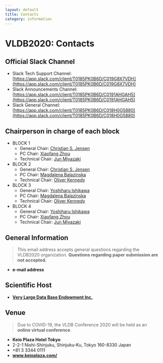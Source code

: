 ```yaml
---
layout: default
title: Contacts
category: information
---
```


# VLDB2020: Contacts

## Official Slack Channel

* Slack Tech Support Channel: [https://app.slack.com/client/T0185PK0B6D/C019G8X7VDH](https://app.slack.com/client/T0185PK0B6D/C019G8X7VDH)
* Slack Announcements Channel: [https://app.slack.com/client/T0185PK0B6D/C0191AHGAH5](https://app.slack.com/client/T0185PK0B6D/C0191AHGAH5)
* Slack General Channel: [https://app.slack.com/client/T0185PK0B6D/C018H0G5880](https://app.slack.com/client/T0185PK0B6D/C018H0G5880)

## Chairperson in charge of each block

* BLOCK 1
    * General Chair: <a href="Christian S. Jensen">Christian S. Jensen</a>
    * PC Chair: <a href="uqxzhou@uq.edu.au">Xiaofang Zhou</a>
    * Technical Chair: <a href="mailto:miyazaki@cs.titech.ac.jp">Jun Miyazaki</a> 
* BLOCK 2
    * General Chair: <a href="Christian S. Jensen">Christian S. Jensen</a>
    * PC Chair: <a href="magda@cs.washington.edu">Magdalena Balazinska</a>
    * Technical Chair: <a href="okennedy@buffalo.edu">Oliver Kennedy</a>
* BLOCK 3
    * General Chair: <a href="ishikawa@i.nagoya-u.ac.jp">Yoshiharu Ishikawa</a>
    * PC Chair: <a href="magda@cs.washington.edu">Magdalena Balazinska</a>
    * Technical Chair: <a href="okennedy@buffalo.edu">Oliver Kennedy</a>
* BLOCK 4
    * General Chair: <a href="ishikawa@i.nagoya-u.ac.jp">Yoshiharu Ishikawa</a>
    * PC Chair: <a href="uqxzhou@uq.edu.au">Xiaofang Zhou</a>
    * Technical Chair: <a href="mailto:miyazaki@cs.titech.ac.jp">Jun Miyazaki</a> 


## General Information

> This email address accepts general questions regarding the VLDB2020 organization. **Questions regarding paper submission are not accepted.**

<ul class="fa-ul">
    <li><span class="fa-li"><i class="far fa-envelope"></i></span><strong><span class="contactaddress">e-mail address</span></strong></li>
</ul>

## Scientific Host

<ul class="fa-ul">
    <li><span class="fa-li"><i class="fas fa-external-link-alt"></i></span><strong><a href="vldb.org" target="_blank">Very Large Data Base Endowment Inc.</a></strong></li>
</ul>

## Venue

> Due to COVID-19, the VLDB Conference 2020 will be held as an **online virtual conference**.

<ul class="fa-ul">
    <li><span class="fa-li"><i class="fas fa-hotel"></i></span><strong>Keio Plaza Hotel
            Tokyo</strong></li>
    <li><span class="fa-li"><i class="fas fa-map"></i></span>2-2-1 Nishi-Shinjuku,
        Shinjuku-Ku,
        Tokyo
        160-8330 Japan</li>
    <li><span class="fa-li"><i class="fas fa-phone"></i></span>+81 3 3344 0111</li>
        <li><span class="fa-li"><i class="fas fa-external-link-alt"></i></span><strong><a href="https://www.keioplaza.com/" target="_blank">www.keioplaza.com/</a></strong></li>
</ul>